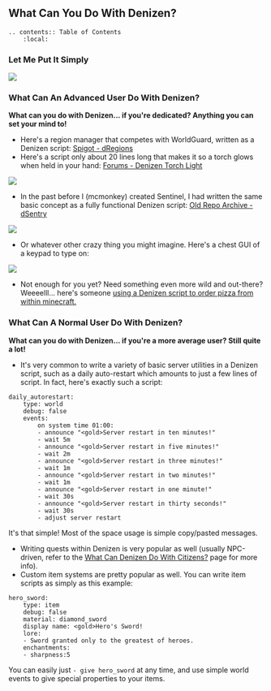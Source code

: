 What Can You Do With Denizen?
-----------------------------

```eval_rst
.. contents:: Table of Contents
    :local:
```

### Let Me Put It Simply

![](images/throughdenizen.gif)

### What Can An Advanced User Do With Denizen?

**What can you do with Denizen... if you're dedicated? Anything you can set your mind to!**
- Here's a region manager that competes with WorldGuard, written as a Denizen script: [Spigot - dRegions](https://www.spigotmc.org/resources/denizen-dregions.26864/)
- Here's a script only about 20 lines long that makes it so a torch glows when held in your hand: [Forums - Denizen Torch Light](https://forum.denizenscript.com/viewtopic.php?f=13&t=8)

![](images/torchlight.png)

- In the past before I (mcmonkey) created Sentinel, I had written the same basic concept as a fully functional Denizen script: [Old Repo Archive - dSentry](https://one.denizenscript.com/denizen/repo/entry/0)

![](images/dsentry.png)

- Or whatever other crazy thing you might imagine. Here's a chest GUI of a keypad to type on:

![](images/bankkeypad.gif)

- Not enough for you yet? Need something even more wild and out-there? Weeeelll... here's someone [using a Denizen script to order pizza from within minecraft.](https://www.youtube.com/watch?v=5ml8EKTswu8)

### What Can A Normal User Do With Denizen?

**What can you do with Denizen... if you're a more average user? Still quite a lot!**
- It's very common to write a variety of basic server utilities in a Denizen script, such as a daily auto-restart which amounts to just a few lines of script. In fact, here's exactly such a script:
```dscript_green
daily_autorestart:
    type: world
    debug: false
    events:
        on system time 01:00:
        - announce "<gold>Server restart in ten minutes!"
        - wait 5m
        - announce "<gold>Server restart in five minutes!"
        - wait 2m
        - announce "<gold>Server restart in three minutes!"
        - wait 1m
        - announce "<gold>Server restart in two minutes!"
        - wait 1m
        - announce "<gold>Server restart in one minute!"
        - wait 30s
        - announce "<gold>Server restart in thirty seconds!"
        - wait 30s
        - adjust server restart
```
It's that simple! Most of the space usage is simple copy/pasted messages.
- Writing quests within Denizen is very popular as well (usually NPC-driven, refer to the [What Can Denizen Do With Citizens?](/guides/background/denizen-citizens) page for more info).
- Custom item systems are pretty popular as well. You can write item scripts as simply as this example:
```dscript_green
hero_sword:
    type: item
    debug: false
    material: diamond_sword
    display name: <gold>Hero's Sword!
    lore:
    - Sword granted only to the greatest of heroes.
    enchantments:
    - sharpness:5
```
You can easily just `- give hero_sword` at any time, and use simple world events to give special properties to your items.

